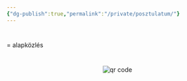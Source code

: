 ```yaml
---
{"dg-publish":true,"permalink":"/private/posztulatum/"}
---
```


#

= alapközlés



#
<p style="text-align: center;"><img src="https://chart.googleapis.com/chart?cht=qr&chl=https://notes.andrasdenes.com/posztulatum&chs=180x180&choe=UTF-8&chld=L|2" alt="qr code"></p>

